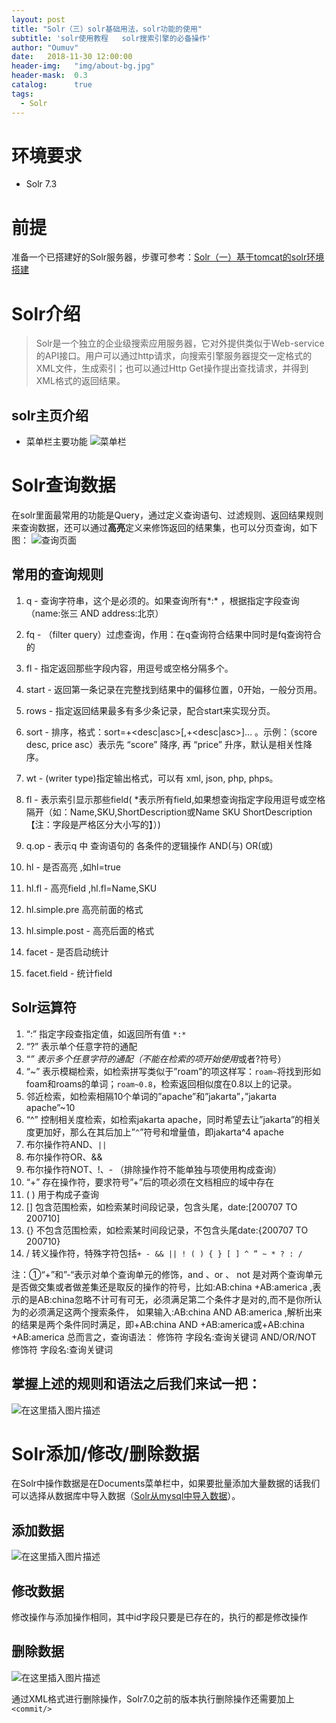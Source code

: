 ```yaml
---
layout: post
title: "Solr（三）solr基础用法，solr功能的使用"
subtitle: 'solr使用教程   solr搜索引擎的必备操作'
author: "Oumuv"
date:   2018-11-30 12:00:00
header-img:   "img/about-bg.jpg"
header-mask:  0.3
catalog:      true
tags:
  - Solr
---
```


# 环境要求
* Solr 7.3

# 前提

 准备一个已搭建好的Solr服务器，步骤可参考：[Solr（一）基于tomcat的solr环境搭建](https://blog.csdn.net/oumuv/article/details/81368144)

# Solr介绍
> Solr是一个独立的企业级搜索应用服务器，它对外提供类似于Web-service的API接口。用户可以通过http请求，向搜索引擎服务器提交一定格式的XML文件，生成索引；也可以通过Http Get操作提出查找请求，并得到XML格式的返回结果。

## solr主页介绍

* 菜单栏主要功能
![菜单栏](https://img-blog.csdnimg.cn/20181130131832290.png?x-oss-process=image/watermark,type_ZmFuZ3poZW5naGVpdGk,shadow_10,text_aHR0cHM6Ly9ibG9nLmNzZG4ubmV0L291bXV2,size_16,color_FFFFFF,t_70)


# Solr查询数据
在solr里面最常用的功能是Query，通过定义查询语句、过滤规则、返回结果规则来查询数据，还可以通过**高亮**定义来修饰返回的结果集，也可以分页查询，如下图：
![查询页面](https://img-blog.csdnimg.cn/20181130160055913.png?x-oss-process=image/watermark,type_ZmFuZ3poZW5naGVpdGk,shadow_10,text_aHR0cHM6Ly9ibG9nLmNzZG4ubmV0L291bXV2,size_16,color_FFFFFF,t_70)

## 常用的查询规则

1. q - 查询字符串，这个是必须的。如果查询所有*:* ，根据指定字段查询（name:张三 AND address:北京）

2. fq - （filter query）过虑查询，作用：在q查询符合结果中同时是fq查询符合的

3. fl - 指定返回那些字段内容，用逗号或空格分隔多个。

4. start - 返回第一条记录在完整找到结果中的偏移位置，0开始，一般分页用。

5. rows - 指定返回结果最多有多少条记录，配合start来实现分页。

6. sort - 排序，格式：sort=<field name>+<desc|asc>[,<field name>+<desc|asc>]… 。示例：（score desc, price asc）表示先 “score” 降序, 再 “price” 升序，默认是相关性降序。

7. wt - (writer type)指定输出格式，可以有 xml, json, php, phps。

8. fl - 表示索引显示那些field( *表示所有field,如果想查询指定字段用逗号或空格隔开（如：Name,SKU,ShortDescription或Name SKU ShortDescription【注：字段是严格区分大小写的】）)

9. q.op - 表示q 中 查询语句的 各条件的逻辑操作 AND(与) OR(或)

10. hl - 是否高亮 ,如hl=true

11. hl.fl - 高亮field ,hl.fl=Name,SKU

12. hl.simple.pre 高亮前面的格式

13. hl.simple.post - 高亮后面的格式

14. facet - 是否启动统计

15. facet.field  - 统计field

## Solr运算符

1. “:” 指定字段查指定值，如返回所有值 ```*:*```
2. “?” 表示单个任意字符的通配
3. “*” 表示多个任意字符的通配（不能在检索的项开始使用*或者?符号）
4. “~” 表示模糊检索，如检索拼写类似于”roam”的项这样写：```roam~```将找到形如foam和roams的单词；```roam~0.8```，检索返回相似度在0.8以上的记录。
5. 邻近检索，如检索相隔10个单词的”apache”和”jakarta”，”jakarta apache”~10
6. “^” 控制相关度检索，如检索jakarta apache，同时希望去让”jakarta”的相关度更加好，那么在其后加上”```^```”符号和增量值，即jakarta^4 apache
7. 布尔操作符AND、```||```
8. 布尔操作符OR、&&
9. 布尔操作符NOT、!、- （排除操作符不能单独与项使用构成查询）
10. “+” 存在操作符，要求符号”+”后的项必须在文档相应的域中存在
11. ( ) 用于构成子查询
12. [] 包含范围检索，如检索某时间段记录，包含头尾，date:[200707 TO 200710]
13. {} 不包含范围检索，如检索某时间段记录，不包含头尾date:{200707 TO 200710}
14. / 转义操作符，特殊字符包括```+ - && || ! ( ) { } [ ] ^ ” ~ * ? : /```

 注：①“+”和”-“表示对单个查询单元的修饰，and 、or 、 not 是对两个查询单元是否做交集或者做差集还是取反的操作的符号，比如:AB:china +AB:america ,表示的是AB:china忽略不计可有可无，必须满足第二个条件才是对的,而不是你所认为的必须满足这两个搜索条件， 如果输入:AB:china AND AB:america ,解析出来的结果是两个条件同时满足，即+AB:china AND +AB:america或+AB:china +AB:america
总而言之，查询语法：  修饰符 字段名:查询关键词 AND/OR/NOT 修饰符 字段名:查询关键词

## 掌握上述的规则和语法之后我们来试一把：

![在这里插入图片描述](https://img-blog.csdnimg.cn/2018113016560279.png?x-oss-process=image/watermark,type_ZmFuZ3poZW5naGVpdGk,shadow_10,text_aHR0cHM6Ly9ibG9nLmNzZG4ubmV0L291bXV2,size_16,color_FFFFFF,t_70)

# Solr添加/修改/删除数据

在Solr中操作数据是在Documents菜单栏中，如果要批量添加大量数据的话我们可以选择从数据库中导入数据（[Solr从mysql中导入数据](#)）。

## 添加数据
![在这里插入图片描述](https://img-blog.csdnimg.cn/20181130171502220.png?x-oss-process=image/watermark,type_ZmFuZ3poZW5naGVpdGk,shadow_10,text_aHR0cHM6Ly9ibG9nLmNzZG4ubmV0L291bXV2,size_16,color_FFFFFF,t_70)

## 修改数据
修改操作与添加操作相同，其中id字段只要是已存在的，执行的都是修改操作

## 删除数据
![在这里插入图片描述](https://img-blog.csdnimg.cn/20181130172604701.png?x-oss-process=image/watermark,type_ZmFuZ3poZW5naGVpdGk,shadow_10,text_aHR0cHM6Ly9ibG9nLmNzZG4ubmV0L291bXV2,size_16,color_FFFFFF,t_70)

通过XML格式进行删除操作，Solr7.0之前的版本执行删除操作还需要加上```<commit/>```




